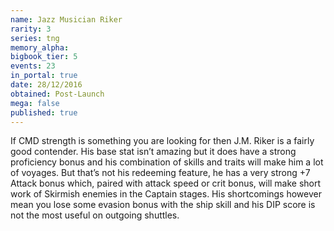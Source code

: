 ```yaml
---
name: Jazz Musician Riker
rarity: 3
series: tng
memory_alpha:
bigbook_tier: 5
events: 23
in_portal: true
date: 28/12/2016
obtained: Post-Launch
mega: false
published: true
---
```


If CMD strength is something you are looking for then J.M. Riker is a fairly good contender. His base stat isn’t amazing but it does have a strong proficiency bonus and his combination of skills and traits will make him a lot of voyages. But that’s not his redeeming feature, he has a very strong +7 Attack bonus which, paired with attack speed or crit bonus, will make short work of Skirmish enemies in the Captain stages. His shortcomings however mean you lose some evasion bonus with the ship skill and his DIP score is not the most useful on outgoing shuttles.

